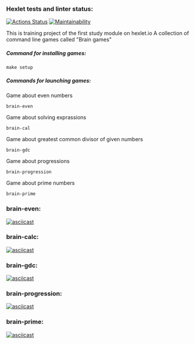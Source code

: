 ### Hexlet tests and linter status:
[![Actions Status](https://github.com/Sam0yl/python-project-49/workflows/hexlet-check/badge.svg)](https://github.com/Sam0yl/python-project-49/actions)
[![Maintainability](https://api.codeclimate.com/v1/badges/2e619e4690692d3c0c73/maintainability)](https://codeclimate.com/github/Sam0yl/python-project-49/maintainability)

This is training project of the first study module on hexlet.io
A collection of command line games called "Brain games"

##### Command for installing games:
```
make setup 
```

##### Commands for launching games:
Game about even numbers
```
brain-even
```
Game about solving exprassions
```
brain-cal
```
Game about greatest common divisor of given numbers

```
brain-gdc
```
Game about progressions
```
brain-progression
```
Game about prime numbers
```
brain-prime
```

### brain-even:
[![asciicast](https://asciinema.org/a/QVEeUKeqi7thB5ZvjMfe3JpXx.svg)](https://asciinema.org/a/QVEeUKeqi7thB5ZvjMfe3JpXx)

### brain-calc:
[![asciicast](https://asciinema.org/a/Iqr0SvaIBVCyusPn3I34Yaza2.svg)](https://asciinema.org/a/Iqr0SvaIBVCyusPn3I34Yaza2)

### brain-gdc:
[![asciicast](https://asciinema.org/a/7ceTHuNT3iU65UHKYkZvoGTsw.svg)](https://asciinema.org/a/7ceTHuNT3iU65UHKYkZvoGTsw)

### brain-progression:
[![asciicast](https://asciinema.org/a/FQ2x9ioSMYPxb7kwmWcUM9EJo.svg)](https://asciinema.org/a/FQ2x9ioSMYPxb7kwmWcUM9EJo)

### brain-prime:
[![asciicast](https://asciinema.org/a/i6cPzl49vbc3ccavzIBymGe0a.svg)](https://asciinema.org/a/i6cPzl49vbc3ccavzIBymGe0a)
